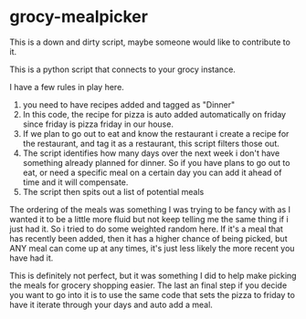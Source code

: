 # grocy-mealpicker

This is a down and dirty script, maybe someone would like to contribute to it. 

This is a python script that connects to your grocy instance.  

I have a few rules in play here.  

1.  you need to have recipes added and tagged as "Dinner"
2.  In this code, the recipe for pizza is auto added automatically on friday since friday is pizza friday in our house.
3.  If we plan to go out to eat and know the restaurant i create a recipe for the restaurant, and tag it as a restaurant, this script filters those out.
4.  The script identifies how many days over the next week i don't have something already planned for dinner.  So if you have plans to go out to eat, or need a specific meal on a certain day you can add it ahead of time and it will compensate.  
5.  The script then spits out a list of potential meals

The ordering of the meals was something I was trying to be fancy with as I wanted it to be a little more fluid but not keep telling me the same thing if i just had it.  So i tried to do some weighted random here.  If it's a meal that has recently been added, then it has a higher chance of being picked, but ANY meal can come up at any times, it's just less likely the more recent you have had it.  

This is definitely not perfect, but it was something I did to help make picking the meals for grocery shopping easier.  The last an final step if you decide you want to go into it is to use the same code that sets the pizza to friday to have it iterate through your days and auto add a meal.  

